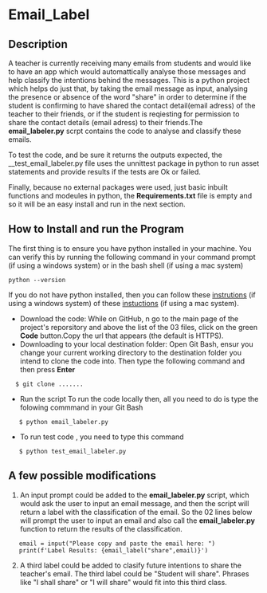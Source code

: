 # Email_Label

## Description
A teacher is currently receiving many emails from students and would like to have an app which would automattically analyse those messages and help classify the intentions behind the messages.
This is a python project which helps do just that, by taking the email message as input, analysing the presence or absence of the word "share" in order to determine if the student is confirming to have shared the contact detail(email adress) of the teacher to their friends, or if the student is reqiesting for permission to share the contact details (email adress) to their friends.The __email_labeler.py__ scrpt contains the code to analyse and classify these emails.

To test the code, and be sure it returns the outputs expected, the __test_email_labeler.py file uses the unnittest package in python to run asset statements and provide results if the tests are Ok or failed.

Finally, because no external packages were used, just basic inbuilt functions and modeules in python, the __Requirements.txt__ file is empty and so it will be an easy install and run in the next section.


## How to Install and run the Program
The first thing is to ensure you have python installed in your machine.
You can verify this by running the following command in your command prompt (if using a windows system) or in the bash shell (if using a mac system)

```log
python --version
```
If you do not have python installed, then you can follow these [instrutions](https://phoenixnap.com/kb/how-to-install-python-3-windows) (if using a windows system) of these [instuctions](https://www.dataquest.io/blog/installing-python-on-mac/) (if using a mac system).
* Download the code:
  While on GitHub, n go to the main page of the project's reporsitory and above the list of the 03 files, click on the green __Code__ button.Copy the url that appears (the default is HTTPS).
* Downloading to your local destination folder:
  Open Git Bash, ensur you change your current working directory to the destination folder you intend to clone the code into. Then type the following command and then press __Enter__
```log
  $ git clone .......
```
 * Run the script
  To run the code locally then, all you need to do is type the folowing commmand in your Git Bash
```log
   $ python email_labeler.py
```
  * To run test code , you need to type this command
```log
   $ python test_email_labeler.py
```

## A few possible modifications
  1. An input prompt could be added to the __email_labeler.py__ script, which would ask the user to input an email message, and then the script will return a label  with the classification of the email.
  So the 02 lines below will prompt the user to input an email and also call the __email_labeler.py__ function to return the results of the classification.
 ```log
    email = input("Please copy and paste the email here: ")
    print(f'Label Results: {email_label("share",email)}')
 ```
   2. A third label could be added to clasify future intentions to share the teacher's email. The third label could be "Student will share". Phrases like "I shall share" or "I will share" would fit into this third class.
